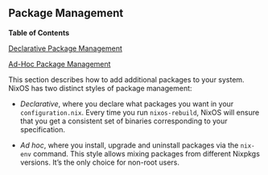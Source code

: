 ## Package Management

**Table of Contents**

[Declarative Package Management](#sec-declarative-package-mgmt)

[Ad-Hoc Package Management](#sec-ad-hoc-packages)

This section describes how to add additional packages to your system. NixOS has two distinct styles of package management:

- _Declarative_, where you declare what packages you want in your `configuration.nix`. Every time you run `nixos-rebuild`, NixOS will ensure that you get a consistent set of binaries corresponding to your specification.

- _Ad hoc_, where you install, upgrade and uninstall packages via the `nix-env` command. This style allows mixing packages from different Nixpkgs versions. It’s the only choice for non-root users.
